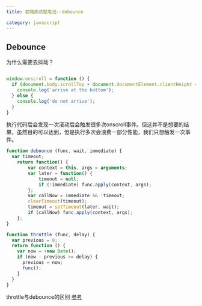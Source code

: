 ```yaml
---
title: 前端面试题笔记--debounce

category: javascript
---
```


## Debounce

为什么需要去抖动？

```javascript

window.onscroll = function () {
  if (document.body.scrollTop + document.documentElement.clientHeight === document.body.offsetHeight) {
    console.log('arrive at the bottom');
  } else {
    console.log('do not arrive');
  }
}

```

执行代码后会发现一次滚动后会触发很多次onscroll事件。但这并不是想要的结果，虽然目的可以达到，但是执行多次会浪费一部分性能，我们只想触发一次事件。

```javascript
function debounce (func, wait, immediate) {
  var timeout;
	return function() {
		var context = this, args = arguments;
		var later = function() {
			timeout = null;
			if (!immediate) func.apply(context, args);
		};
		var callNow = immediate && !timeout;
		clearTimeout(timeout);
		timeout = setTimeout(later, wait);
		if (callNow) func.apply(context, args);
	};
}
```

```javascript
function throttle (func, delay) {
  var previous = 0;
  return function () {
    var now = +new Date();
    if (now - previous >= delay) {
      previous = now;
      func();
    }
  }
}
```

throttle与debounce的区别 [参考](http://codepen.io/chriscoyier/pen/vOZNQV/)

